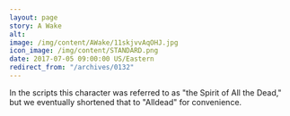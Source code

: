 ```yaml
---
layout: page
story: A Wake
alt:
image: /img/content/AWake/11skjvvAqOHJ.jpg
icon_image: /img/content/STANDARD.png
date: 2017-07-05 09:00:00 US/Eastern
redirect_from: "/archives/0132"
---
```

In the scripts this character was referred to as "the Spirit of All the Dead," but we eventually shortened that to "Alldead" for convenience.
